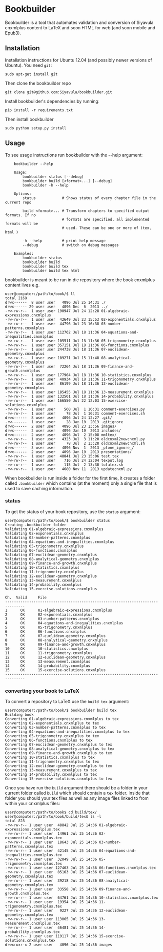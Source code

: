 Bookbuilder
===========

Bookbuilder is a tool that automates validation and conversion of Siyavula
cnxmlplus content to LaTeX and soon HTML for web (and soon mobile and Epub3).



## Installation

Installation instructions for Ubuntu 12.04 (and possibly newer versions of
Ubuntu).  You need `git`:

    sudo apt-get install git

Then clone the bookbuilder repo

    git clone git@github.com:Siyavula/bookbuilder.git


Install bookbuilder's dependencies by running:

    pip install -r requirements.txt

Then install bookbuilder

    sudo python setup.py install



## Usage

To see usage instructions run bookbuilder with the --help argument:

```
    bookbuilder --help

    Usage:
        bookbuilder status [--debug]
        bookbuilder build [<format>...] [--debug]
        bookbuilder -h --help
    
    Options:
        status            # Shows status of every chapter file in the current repo
    
        build <format>... # Transform chapters to specified output formats. If no
                          # formats are specified, all implemented formats will be
                          # used. These can be one or more of (tex, html )
    
        -h --help         # print help message
        --debug           # switch on debug messages
    
    Examples:
        bookbuilder status
        bookbuilder build
        bookbuilder build tex
        bookbuilder build tex html
```

bookbuilder is meant to be run in die repository where the book cnxmlplus
content lives e.g.

    user@computer:/path/to/book/$ ll
    total 2168
    drwx------  8 user user   4096 Jul 25 14:31 ./
    drwx------ 29 user user   4096 Dec  6  2013 ../
    -rw-rw-r--  1 user user 190947 Jul 24 12:28 01-algebraic-expressions.cnxmlplus
    -rw-rw-r--  1 user user  42649 Jul 23 15:53 02-exponentials.cnxmlplus
    -rw-rw-r--  1 user user  44796 Jul 23 16:38 03-number-patterns.cnxmlplus
    -rw-rw-r--  1 user user 112762 Jul 18 11:36 04-equations-and-inequalities.cnxmlplus
    -rw-rw-r--  1 user user 105511 Jul 18 11:36 05-trigonometry.cnxmlplus
    -rw-rw-r--  1 user user 357151 Jul 18 11:36 06-functions.cnxmlplus
    -rw-rw-r--  1 user user 244738 Jul 18 11:36 07-euclidean-geometry.cnxmlplus
    -rw-rw-r--  1 user user 109271 Jul 15 11:48 08-analytical-geometry.cnxmlplus
    -rw-rw-r--  1 user user  72264 Jul 18 11:36 09-finance-and-growth.cnxmlplus
    -rw-rw-r--  1 user user 177904 Jul 18 11:36 10-statistics.cnxmlplus
    -rw-rw-r--  1 user user  40934 Jul 18 11:36 11-trigonometry.cnxmlplus
    -rw-rw-r--  1 user user  86199 Jul 18 11:36 12-euclidean-geometry.cnxmlplus
    -rw-rw-r--  1 user user 185455 Jul 18 11:36 13-measurement.cnxmlplus
    -rw-rw-r--  1 user user 132501 Jul 18 11:36 14-probability.cnxmlplus
    -rw-rw-r--  1 user user 166550 Jul 22 12:03 15-exercise-solutions.cnxmlplus
    -rw-rw-r--  1 user user    560 Jul  1 16:31 comment-exercises.py
    -rw-rw-r--  1 user user     78 Jul  1 16:31 comment-exercises.sh
    drwx------  8 user user   4096 Jul 24 12:27 .git/
    -rw-------  1 user user     28 Jan 10  2013 .gitignore
    drwx------  2 user user   4096 Jul 23 13:56 images/
    drwx------  2 user user   4096 Jan 10  2013 includes/
    drwx------  2 user user   4096 Jul  2 15:08 mmltex/
    -rw-rw-r--  1 user user   4323 Jul  3 11:20 oldcnxml2newcnxml.py
    -rw-rw-r--  1 user user     78 Jul  2 13:28 oldcnxml2newcnxml.sh
    drwx------  3 user user   4096 Nov  1  2013 _plone_ignore_/
    drwx------  2 user user   4096 Jan 10  2013 presentations/
    -rw-rw-r--  1 user user  48841 Jul 23 15:06 test.tex
    -rw-rw-r--  1 user user    716 Jul 24 12:04 texput.log
    -rw-rw-r--  1 user user    115 Jul  2 13:30 tolatex.sh
    -rw-rw-r--  1 user user   4680 Nov 11  2013 updatecnxml.py



When bookbuilder is run inside a folder for the first time, it creates a folder
called `.bookbuilder` which contains (at the moment) only a single file that
is used to save caching information.

### status
To get the status of your book repository, use the `status` argument:

    user@computer:/path/to/book/$ bookbuilder status
    Creating .bookbuilder folder
    Validating 01-algebraic-expressions.cnxmlplus
    Validating 02-exponentials.cnxmlplus
    Validating 03-number-patterns.cnxmlplus
    Validating 04-equations-and-inequalities.cnxmlplus
    Validating 05-trigonometry.cnxmlplus
    Validating 06-functions.cnxmlplus
    Validating 07-euclidean-geometry.cnxmlplus
    Validating 08-analytical-geometry.cnxmlplus
    Validating 09-finance-and-growth.cnxmlplus
    Validating 10-statistics.cnxmlplus
    Validating 11-trigonometry.cnxmlplus
    Validating 12-euclidean-geometry.cnxmlplus
    Validating 13-measurement.cnxmlplus
    Validating 14-probability.cnxmlplus
    Validating 15-exercise-solutions.cnxmlplus

    Ch.  Valid     File
    -------------------------------------------------------------------------------
    1      OK      01-algebraic-expressions.cnxmlplus
    2      OK      02-exponentials.cnxmlplus
    3      OK      03-number-patterns.cnxmlplus
    4      OK      04-equations-and-inequalities.cnxmlplus
    5      OK      05-trigonometry.cnxmlplus
    6      OK      06-functions.cnxmlplus
    7      OK      07-euclidean-geometry.cnxmlplus
    8      OK      08-analytical-geometry.cnxmlplus
    9      OK      09-finance-and-growth.cnxmlplus
    10     OK      10-statistics.cnxmlplus
    11     OK      11-trigonometry.cnxmlplus
    12     OK      12-euclidean-geometry.cnxmlplus
    13     OK      13-measurement.cnxmlplus
    14     OK      14-probability.cnxmlplus
    15     OK      15-exercise-solutions.cnxmlplus
    -------------------------------------------------------------------------------


### converting your book to LaTeX

To convert a repository to LaTeX use the `build tex` argument:

    user@computer:/path/to/book/$ bookbuilder build tex
    Building book
    Converting 01-algebraic-expressions.cnxmlplus to tex
    Converting 02-exponentials.cnxmlplus to tex
    Converting 03-number-patterns.cnxmlplus to tex
    Converting 04-equations-and-inequalities.cnxmlplus to tex
    Converting 05-trigonometry.cnxmlplus to tex
    Converting 06-functions.cnxmlplus to tex
    Converting 07-euclidean-geometry.cnxmlplus to tex
    Converting 08-analytical-geometry.cnxmlplus to tex
    Converting 09-finance-and-growth.cnxmlplus to tex
    Converting 10-statistics.cnxmlplus to tex
    Converting 11-trigonometry.cnxmlplus to tex
    Converting 12-euclidean-geometry.cnxmlplus to tex
    Converting 13-measurement.cnxmlplus to tex
    Converting 14-probability.cnxmlplus to tex
    Converting 15-exercise-solutions.cnxmlplus to tex


Once you have run the `build` argument there should be a folder in your current
folder called `build` which should contain a `tex` folder. Inside that folder
you should your tex files as well as any image files linked to from within 
your cnxmlplus files:

    user@computer:/path/to/book$ cd build/tex/
    user@computer:/path/to/book/build/tex$ ls -l
    total 828
    -rw-rw-r-- 1 user user  48842 Jul 25 14:36 01-algebraic-expressions.cnxmlplus.tex
    -rw-rw-r-- 1 user user  14961 Jul 25 14:36 02-exponentials.cnxmlplus.tex
    -rw-rw-r-- 1 user user  18643 Jul 25 14:36 03-number-patterns.cnxmlplus.tex
    -rw-rw-r-- 1 user user  42145 Jul 25 14:36 04-equations-and-inequalities.cnxmlplus.tex
    -rw-rw-r-- 1 user user  32049 Jul 25 14:36 05-trigonometry.cnxmlplus.tex
    -rw-rw-r-- 1 user user 127463 Jul 25 14:36 06-functions.cnxmlplus.tex
    -rw-rw-r-- 1 user user  85163 Jul 25 14:36 07-euclidean-geometry.cnxmlplus.tex
    -rw-rw-r-- 1 user user  39218 Jul 25 14:36 08-analytical-geometry.cnxmlplus.tex
    -rw-rw-r-- 1 user user  33558 Jul 25 14:36 09-finance-and-growth.cnxmlplus.tex
    -rw-rw-r-- 1 user user  64761 Jul 25 14:36 10-statistics.cnxmlplus.tex
    -rw-rw-r-- 1 user user  19354 Jul 25 14:36 11-trigonometry.cnxmlplus.tex
    -rw-rw-r-- 1 user user   9227 Jul 25 14:36 12-euclidean-geometry.cnxmlplus.tex
    -rw-rw-r-- 1 user user 113065 Jul 25 14:36 13-measurement.cnxmlplus.tex
    -rw-rw-r-- 1 user user  46481 Jul 25 14:36 14-probability.cnxmlplus.tex
    -rw-rw-r-- 1 user user 119117 Jul 25 14:36 15-exercise-solutions.cnxmlplus.tex
    drwxrwxr-x 2 user user   4096 Jul 25 14:36 images




